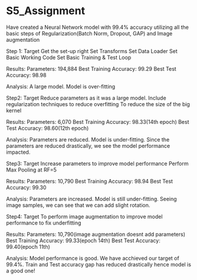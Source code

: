 # S5_Assignment

Have created a Neural Network model with 99.4% accuracy utilizing all the basic steps of Regularization(Batch Norm, Dropout, GAP) and Image augmentation

Step 1:
Target
Get the set-up right
Set Transforms
Set Data Loader
Set Basic Working Code
Set Basic Training  & Test Loop

Results:
Parameters: 194,884
Best Training Accuracy: 99.29
Best Test Accuracy: 98.98

Analysis:
A large model.
Model is over-fitting


Step2:
Target
Reduce parameters as it was a large model.
Include regularization techniques to reduce overfitting
To reduce the size of the big kernel


Results:
Parameters: 6,070
Best Training Accuracy: 98.33(14th epoch)
Best Test Accuracy: 98.60(12th epoch)

Analysis:
Parameters are reduced.
Model is under-fitting. Since the parameters are reduced drastically, we see the model performance impacted.



Step3:
Target
Increase parameters to improve model performance
Perform Max Pooling at RF=5


Results:
Parameters: 10,790
Best Training Accuracy: 98.94
Best Test Accuracy: 99.30

Analysis:
Parameters are increased.
Model is still under-fitting. 
Seeing image samples, we can see that we can add slight rotation. 




Step4:
Target
To perform image augmentation
to improve model performance to fix underfitting


Results:
Parameters: 10,790(image augmentation doesnt add parameters)
Best Training Accuracy: 99.33(epoch 14th)
Best Test Accuracy: 99.40(epoch 11th)

Analysis:
Model performance is good. We have acchieved our target of 99.4%. 
Train and Test accuracy gap has reduced drastically hence model is a good one!

